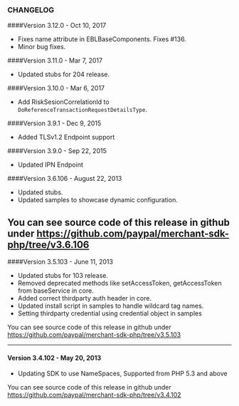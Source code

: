 ### CHANGELOG

####Version 3.12.0 - Oct 10, 2017
   - Fixes name attribute in EBLBaseComponents. Fixes #136.
   - Minor bug fixes.

####Version 3.11.0 - Mar 7, 2017
   - Updated stubs for 204 release.

####Version 3.10.0 - Mar 6, 2017
   - Add RiskSesionCorrelationId to `DoReferenceTransactionRequestDetailsType`.

####Version 3.9.1 - Dec 9, 2015
   - Added TLSv1.2 Endpoint support

####Version 3.9.0 - Sep 22, 2015
   - Updated IPN Endpoint

####Version 3.6.106 - August 22, 2013

   - Updated stubs.
   - Updated samples to showcase dynamic configuration.


You can see source code of this release in github under https://github.com/paypal/merchant-sdk-php/tree/v3.6.106
--------------------------------------------------------------------------------------------------

####Version 3.5.103 - June 11, 2013

   - Updated stubs for 103 release.
   - Removed deprecated methods like setAccessToken, getAccessToken from baseService in core.
   - Added correct thirdparty auth header in core.
   - Updated install script in samples to handle wildcard tag names.
   - Setting thirdparty credential using credential object in samples


You can see source code of this release in github under https://github.com/paypal/merchant-sdk-php/tree/v3.5.103

--------------------------------------------------------------------------------------------------

#### Version 3.4.102 - May 20, 2013

   - Updating SDK to use NameSpaces, Supported from PHP 5.3 and above

You can see source code of this release in github under https://github.com/paypal/merchant-sdk-php/tree/v3.4.102

